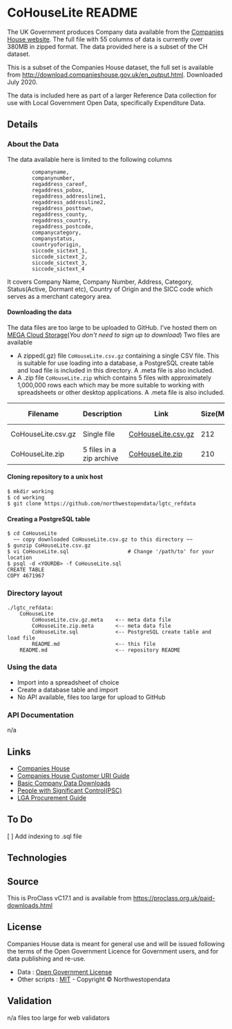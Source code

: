 # CoHouseLite README

The UK Government produces Company data available from the [Companies House website](http://download.companieshouse.gov.uk/en_output.html). 
The full file with 55 columns of data is currently over 380MB in zipped format. 
The data provided here is a subset of the CH dataset.

This is a subset of the Companies House dataset, the full set is available from http://download.companieshouse.gov.uk/en_output.html. 
Downloaded July 2020.

The data is included here as part of a larger Reference Data collection for use with Local Government Open Data, 
specifically Expenditure Data.

## Details

### About the Data
The data available here is limited to the following columns
```
        companyname,
        companynumber,
        regaddress_careof,
        regaddress_pobox,
        regaddress_addressline1,
        regaddress_addressline2,
        regaddress_posttown,
        regaddress_county,
        regaddress_country,
        regaddress_postcode,
        companycategory,
        companystatus,
        countryoforigin,
        siccode_sictext_1,
        siccode_sictext_2,
        siccode_sictext_3,
        siccode_sictext_4
```
It covers Company Name, Company Number, Address, Category, Status(Active, Dormant etc), 
Country of Origin and the SICC code which serves as a merchant category area.


#### Downloading the data
The data files are too large to be uploaded to GitHub. I've hosted them on [MEGA Cloud Storage](https://mega.nz/)(_You don't need to sign up to download_)
Two files are available
* A zipped(.gz) file `CoHouseLite.csv.gz` containing a single CSV file. This is suitable for use loading into a database, a PostgreSQL create 
table and load file is included in this directory. A .meta file is also included.
* A .zip file `CoHouseLite.zip` which contains 5 files with approximately 1,000,000 rows each which may be more suitable to working
with spreadsheets or other desktop applications. A .meta file is also included.

| Filename           | Description | Link | Size(MB) | Meta Data |
|--------------------|-------------|------|----------|-----------|
| CoHouseLite.csv.gz | Single file | [CoHouseLite.csv.gz](https://mega.nz/file/MBxClIwT#a2EmsqPEp8WizvU6pO8RM43ZLlNL57vT10mVUocoy8E) | 212 | [Meta File](https://github.com/northwestopendata/lgtc_refdata/CoHouseLite.csv.gz.meta)|
| CoHouseLite.zip | 5 files in a zip archive |[CoHouseLite.zip](https://mega.nz/file/gdgTBAzL#FeipiROBHWKPICVQRMqKgz3rTaOBnkQcK15dufWd13I) | 210 | [Meta File](https://github.com/northwestopendata/lgtc_refdata/CoHouseLite.zip.meta)|

#### Cloning repository to a unix host
```
$ mkdir working
$ cd working
$ git clone https://github.com/northwestopendata/lgtc_refdata
```
#### Creating a PostgreSQL table
```
$ cd CoHouseLite
  ~~ copy downloaded CoHouseLite.csv.gz to this directory ~~
$ gunzip CoHouseLite.csv.gz
$ vi CoHouseLite.sql                   # Change '/path/to' for your location 
$ psql -d <YOURDB> -f CoHouseLite.sql
CREATE TABLE
COPY 4671967
```
### Directory layout
```
./lgtc_refdata:
	CoHouseLite
		CoHouseLite.csv.gz.meta    <-- meta data file
		CoHouseLite.zip.meta       <-- meta data file
		CoHouseLite.sql            <-- PostgreSQL create table and load file
		README.md                  <-- this file
	README.md                      <-- repository README
```
### Using the data
* Import into a spreadsheet of choice
* Create a database table and import
* No API available, files too large for upload to GitHub

### API Documentation
n/a

## Links
* [Companies House](https://www.gov.uk/government/organisations/companies-house)
* [Companies House Customer URI Guide](https://assets.publishing.service.gov.uk/government/uploads/system/uploads/attachment_data/file/809682/uniformResourceIdentifiersCustomerGuide.pdf)
* [Basic Company Data Downloads](http://download.companieshouse.gov.uk/en_output.html)
* [People with Significant Control(PSC)](http://download.companieshouse.gov.uk/en_pscdata.html)
* [LGA Procurement Guide](https://www.local.gov.uk/sites/default/files/documents/publishing-spending-and-p-485.pdf)

## To Do
[ ] Add indexing to .sql file

## Technologies

## Source

This is ProClass vC17.1 and is available from https://proclass.org.uk/paid-downloads.html

## License
Companies House data is meant for general use and will be issued following the terms of the Open Government Licence for 
Government users, and for data publishing and re-use.

* Data : [Open Government License](http://www.nationalarchives.gov.uk/doc/open-government-licence/version/3/)
* Other scripts : [MIT](http://opensource.org/licenses/mit-license.php) - Copyright &copy; Northwestopendata

## Validation
n/a files too large for web validators
